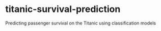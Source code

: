 # titanic-survival-prediction
Predicting passenger survival on the Titanic using classification models
